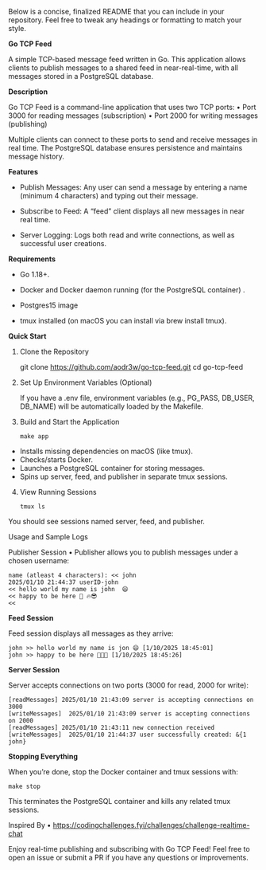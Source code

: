Below is a concise, finalized README that you can include in your repository. Feel free to tweak any headings or formatting to match your style.

**Go TCP Feed**

A simple TCP-based message feed written in Go. This application allows clients to publish messages to a shared feed in near-real-time, with all messages stored in a PostgreSQL database.

**Description**

Go TCP Feed is a command-line application that uses two TCP ports:
	•	Port 3000 for reading messages (subscription)
	•	Port 2000 for writing messages (publishing)

Multiple clients can connect to these ports to send and receive messages in real time. The PostgreSQL database ensures persistence and maintains message history.

**Features**

- Publish Messages: Any user can send a message by entering a name (minimum 4 characters) and typing out their message.

- Subscribe to Feed: A “feed” client displays all new messages in near real time.
    
- Server Logging: Logs both read and write connections, as well as successful user creations.

**Requirements**

-	Go 1.18+.

-	Docker and Docker daemon running (for the PostgreSQL container) .

-   Postgres15 image

-	tmux installed (on macOS you can install via brew install tmux).


**Quick Start**

1.	Clone the Repository

    git clone https://github.com/aodr3w/go-tcp-feed.git
    cd go-tcp-feed




2.	Set Up Environment Variables (Optional)

    If you have a .env file, environment variables (e.g., PG_PASS, DB_USER, DB_NAME) will be automatically loaded by the Makefile.

3.	Build and Start the Application
    ```
    make app
    ```

- Installs missing dependencies on macOS (like tmux).
- Checks/starts Docker.
- Launches a PostgreSQL container for storing messages.
- Spins up server, feed, and publisher in separate tmux sessions.

4.	View Running Sessions
    ```
    tmux ls
    ```

You should see sessions named server, feed, and publisher.

Usage and Sample Logs

Publisher Session
	•	Publisher allows you to publish messages under a chosen username:

```
name (atleast 4 characters): << john
2025/01/10 21:44:37 userID-john
<< hello world my name is john  😄
<< happy to be here 💯 🔥😎
<<
```



**Feed Session**

Feed session displays all messages as they arrive:

```
john >> hello world my name is jon 😄 [1/10/2025 18:45:01]
john >> happy to be here 💯🔥😎 [1/10/2025 18:45:26]
```



**Server Session**

Server accepts connections on two ports (3000 for read, 2000 for write):

```
[readMessages] 2025/01/10 21:43:09 server is accepting connections on 3000
[writeMessages]  2025/01/10 21:43:09 server is accepting connections on 2000
[readMessages] 2025/01/10 21:43:11 new connection received
[writeMessages]  2025/01/10 21:44:37 user successfully created: &{1 john}
```

**Stopping Everything**

When you’re done, stop the Docker container and tmux sessions with:

```
make stop
```

This terminates the PostgreSQL container and kills any related tmux sessions.

Inspired By
	•	https://codingchallenges.fyi/challenges/challenge-realtime-chat

Enjoy real-time publishing and subscribing with Go TCP Feed!
Feel free to open an issue or submit a PR if you have any questions or improvements.